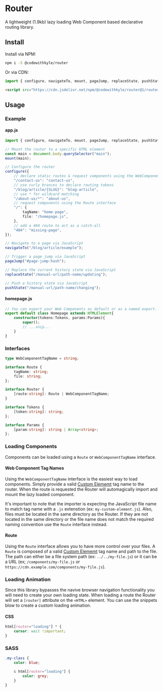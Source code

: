 # Router

A lightweight (1.9kb) lazy loading Web Component based declarative routing library.

## Install

Install via NPM:

```bash
npm i -S @codewithkyle/router
```

Or via CDN:

```javascript
import { configure, navigateTo, mount, pageJump, replaceState, pushState } from "https://cdn.jsdelivr.net/npm/@codewithkyle/router@1/router.min.mjs";
```

```html
<script src="https://cdn.jsdelivr.net/npm/@codewithkyle/router@1/router.min.js">
```

## Usage

### Example

#### app.js

```typescript
import { configure, navigateTo, mount, pageJump, replaceState, pushState } from "https://cdn.jsdelivr.net/npm/@codewithkyle/router@1/router.min.mjs";

// Mount the router to a specific HTML element
const main = document.body.querySelector("main");
mount(main);

// Configure the router
configure({
    // declare static routes & request components using the WebComponentTagName interface
    "/contact-us": "contact-us",
    // use curly brances to declare routing tokens
    "/blog/article/{SLUG}": "blog-article",
    // use * for wildcard matching
    "/about-us/*": "about-us",
    // request components using the Route interface
    "/": {
        tagName: "home-page",
        file: "/homepage.js",
    },
    // add a 404 route to act as a catch-all
    "404": "missing-page",
});

// Navigate to a page via JavaScript
navigateTo("/blog/article/example");

// Trigger a page jump via JavaScript
pageJump("#page-jump-hash");

// Replace the current history state via JavaScript
replaceState("/manual-url/path-name/updating");

// Push a history state via JavaScript
pushState("/manual-url/path-name/changing");
```

#### homepage.js

```typescript
// You can export your Web Components as default or as a named export.
export default class Homepage extends HTMLElement{
    constructor(tokens:Tokens, params:Params){
        super();
        // ...snip...
    }
}
```

### Interfaces

```typescript
type WebComponentTagName = string;

interface Route {
    tagName: string;
    file: string;
};

interface Router {
    [route:string]: Route | WebComponentTagName;
}

interface Tokens {
    [token:string]: string;
};

interface Params {
    [param:string]: string | Array<string>;
};
```

### Loading Components

Components can be loaded using a `Route` or `WebComponentTagName` interface.

#### Web Component Tag Names

Using the `WebComponentTagName` interface is the easiest way to load components. Simply provide a valid [Custom Elememt](https://html.spec.whatwg.org/multipage/custom-elements.html#valid-custom-element-name) tag name to the router. When the route is requested the Router will automagically import and mount the lazy loaded component.

It's important to note that the importer is expecting the JavaScript file name to match tag name with a `.js` extenstion (ex: `my-custom-element.js`). Also, files must be located in the same directory as the Router. If they are not located in the same directory or the file name does not match the required naming convention use the `Route` interface instead.

#### Route

Using the `Route` interface allows you to have more control over your files. A `Route` is composed of a valid [Custom Elememt](https://html.spec.whatwg.org/multipage/custom-elements.html#valid-custom-element-name) tag name and path to the file. The path can either be a file system path (ex: `../../my-file.js`) or it can be a URL (ex; `/components/my-file.js` or `https://cdn.example.com/components/my-file.js`).

### Loading Animation

Since this library bypasses the navive browser navigation functionality you will need to create your own loading state. When loading a route the Router will set a `[router]` attribute on the `<HTML>` element. You can use the snippets blow to create a custom loading animation.

#### CSS

```css
html[router="loading"] * {
    cursor: wait !important;
}
```

### SASS

```scss
.my-class {
    color: blue;

    & html[router="loading"] {
        color: grey;
    }
}
```